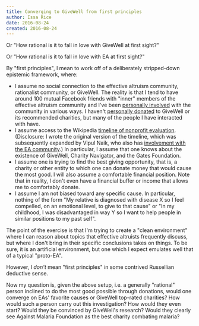 ```yaml
---
title: Converging to GiveWell from first principles
author: Issa Rice
date: 2016-08-24
created: 2016-08-24
---
```


Or "How rational is it to fall in love with GiveWell at first sight?"

Or "How rational is it to fall in love with EA at first sight?"

By "first principles", I mean to work off of a deliberately stripped-down
epistemic framework, where:

  * I assume no social connection to the effective altruism community,
    rationalist community, or GiveWell. The reality is that I tend to have
    around 100 mutual Facebook friends with "inner" members of the effective
    altruism community and I've been [personally involved][involvement] with
    the community in various ways. I haven't [personally donated][donations] to
    GiveWell or its recommended charities, but many of the people I have
    interacted with have.
  * I assume access to the Wikipedia [timeline of nonprofit evaluation][tone].
    (Disclosure: I wrote the original version of the timeline, which was
    subsequently expanded by Vipul Naik, who also has [involvement with the EA
    community][vip_i].) In particular, I assume that one knows about the
    existence of GiveWell, Charity Navigator, and the Gates Foundation.
  * I assume one is trying to find the best giving opportunity, that is, a
    charity or other entity to which one can donate money that would cause the
    most good. I will also assume a comfortable financial position. Note that
    in reality, I don't even have a financial buffer or income that allows me
    to comfortably donate.
  * I assume I am not biased toward any specific cause. In particular, nothing
    of the form "My relative is diagnosed with disease X so I feel compelled,
    on an emotional level, to give to that cause" or "In my childhood, I was
    disadvantaged in way Y so I want to help people in similar positions to my
    past self".

The point of the exercise is that I'm trying to create a "clean environment"
where I can reason about topics that effective altruists frequently discuss,
but where I don't bring in their specific conclusions takes on things. To be
sure, it is an artificial environment, but one which I expect emulates well
that of a typical "proto-EA".

However, I *don't* mean "first principles" in some contrived Russellian
deductive sense.

Now my question is, given the above setup, i.e. a generally "rational" person
inclined to do the most good possible through donations, would one converge on
EAs' favorite causes or GiveWell top-rated charities? How would such a person
carry out this investigation? How would they even start? Would they be
convinced by GiveWell's research? Would they clearly see Against Malaria
Foundation as the best charity combating malaria?

[donations]: http://issarice.com/donation-history
[involvement]: http://issarice.com/effective-altruism
[tone]: https://en.wikipedia.org/wiki/Timeline_of_nonprofit_evaluation
[vip_i]: http://vipulnaik.com/effective-altruism/
